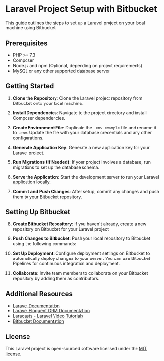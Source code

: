# Laravel Project Setup with Bitbucket

This guide outlines the steps to set up a Laravel project on your local machine using Bitbucket.

## Prerequisites

- PHP >= 7.3
- Composer
- Node.js and npm (Optional, depending on project requirements)
- MySQL or any other supported database server

## Getting Started

1. **Clone the Repository**: Clone the Laravel project repository from Bitbucket onto your local machine.

2. **Install Dependencies**: Navigate to the project directory and install Composer dependencies.

3. **Create Environment File**: Duplicate the `.env.example` file and rename it to `.env`. Update the file with your database credentials and any other configurations.

4. **Generate Application Key**: Generate a new application key for your Laravel project.

5. **Run Migrations (If Needed)**: If your project involves a database, run migrations to set up the database schema.

6. **Serve the Application**: Start the development server to run your Laravel application locally.

7. **Commit and Push Changes**: After setup, commit any changes and push them to your Bitbucket repository.

## Setting Up Bitbucket

8. **Create Bitbucket Repository**: If you haven't already, create a new repository on Bitbucket for your Laravel project.

9. **Push Changes to Bitbucket**: Push your local repository to Bitbucket using the following commands:

10. **Set Up Deployment**: Configure deployment settings on Bitbucket to automatically deploy changes to your server. You can use Bitbucket Pipelines for continuous integration and deployment.

11. **Collaborate**: Invite team members to collaborate on your Bitbucket repository by adding them as contributors.

## Additional Resources

- [Laravel Documentation](https://laravel.com/docs)
- [Laravel Eloquent ORM Documentation](https://laravel.com/docs/eloquent)
- [Laracasts - Laravel Video Tutorials](https://laracasts.com)
- [Bitbucket Documentation](https://support.atlassian.com/bitbucket-cloud/docs/)

## License

This Laravel project is open-sourced software licensed under the [MIT license](https://opensource.org/licenses/MIT).